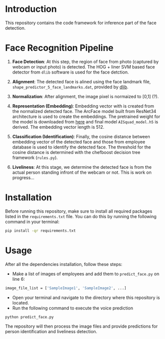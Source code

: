 # Introduction
This repository contains the code framework for inference part of the face detection. 

# Face Recognition Pipeline
 1. **Face Detection**: At this step, the region of face from photo (captured by webcam or input photo) is detected. The HOG + liner SVM based face detector from `dlib` software is used for the face detction. 

1. **Alignment**: 
The detected face is alined using the face landmark file, `shape_predictor_5_face_landmarks.dat`, provided by [dlib](http://dlib.net/files/).

1. **Normalization**: After alignment, the image pixel is normaized to [0,1] (?).


1. **Representation (Embedding)**: Embedding vector with is created from the normalized detected face. The ArcFace model built from ResNet34 architecture is used to create the embeddings. The pretrained weight for the model is downloaded from [here](https://github.com/serengil/deepface_models/releases) and final model `AISquad_model.h5` is derived. The embedding vector length is 512. 

1. **Classification (Identification)**: Finally, the cosine distance between embedding vector of the detected face and those from employee database is used to identify the detected face. The threshold for the cosine distance is determined with the chefboost decision tree framework (`rules.py`).  

6. **Liveliness**: At this stage, we determine the detected face is from the actual person standing infront of the webcam or not. This is work on progress...


# Installation
Before running this repository, make sure to install all required packages listed in the `requirements.txt` file. You can do this by running the following command in your terminal:
```bash
pip install -qr requirements.txt
```
# Usage

After all the dependencies installation, follow these steps:
- Make a list of images of employees and add them to `predict_face.py` on line 6:
```bash
image_file_list = ['SampleImage1', 'SampleImage2', ...]
```
* Open your terminal and navigate to the directory where this repository is located.
* Run the following command to execute the voice prediction
```bash
python predict_face.py
```
The repository will then process the image files and provide predictions for person identification and liveliness detection.

